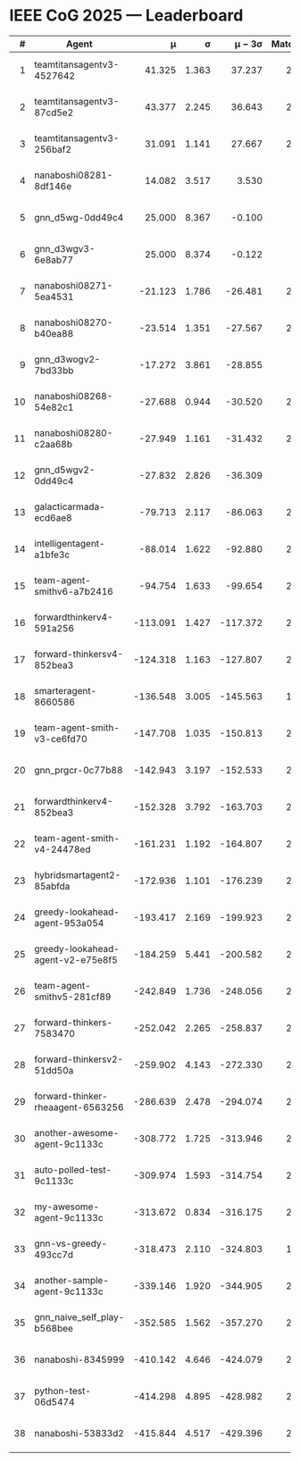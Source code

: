 # IEEE CoG 2025 — Leaderboard

| # | Agent | μ | σ | μ − 3σ | Matches | Updated |
|---:|---|---:|---:|---:|---:|---|
| 1 | teamtitansagentv3-4527642 | 41.325 | 1.363 | 37.237 | 2480 | 2025-08-29 05:54 |
| 2 | teamtitansagentv3-87cd5e2 | 43.377 | 2.245 | 36.643 | 2420 | 2025-08-29 05:54 |
| 3 | teamtitansagentv3-256baf2 | 31.091 | 1.141 | 27.667 | 2680 | 2025-08-29 05:54 |
| 4 | nanaboshi08281-8df146e | 14.082 | 3.517 | 3.530 | 70 | 2025-08-29 05:54 |
| 5 | gnn_d5wg-0dd49c4 | 25.000 | 8.367 | -0.100 | 80 | 2025-08-29 05:54 |
| 6 | gnn_d3wgv3-6e8ab77 | 25.000 | 8.374 | -0.122 | 98 | 2025-08-29 05:54 |
| 7 | nanaboshi08271-5ea4531 | -21.123 | 1.786 | -26.481 | 2740 | 2025-08-29 05:54 |
| 8 | nanaboshi08270-b40ea88 | -23.514 | 1.351 | -27.567 | 2760 | 2025-08-29 05:54 |
| 9 | gnn_d3wogv2-7bd33bb | -17.272 | 3.861 | -28.855 | 88 | 2025-08-29 05:54 |
| 10 | nanaboshi08268-54e82c1 | -27.688 | 0.944 | -30.520 | 2500 | 2025-08-29 05:54 |
| 11 | nanaboshi08280-c2aa68b | -27.949 | 1.161 | -31.432 | 2280 | 2025-08-29 05:54 |
| 12 | gnn_d5wgv2-0dd49c4 | -27.832 | 2.826 | -36.309 | 100 | 2025-08-29 05:54 |
| 13 | galacticarmada-ecd6ae8 | -79.713 | 2.117 | -86.063 | 2600 | 2025-08-29 05:54 |
| 14 | intelligentagent-a1bfe3c | -88.014 | 1.622 | -92.880 | 2294 | 2025-08-29 05:54 |
| 15 | team-agent-smithv6-a7b2416 | -94.754 | 1.633 | -99.654 | 2720 | 2025-08-29 05:54 |
| 16 | forwardthinkerv4-591a256 | -113.091 | 1.427 | -117.372 | 2272 | 2025-08-29 05:54 |
| 17 | forward-thinkersv4-852bea3 | -124.318 | 1.163 | -127.807 | 2100 | 2025-08-29 05:54 |
| 18 | smarteragent-8660586 | -136.548 | 3.005 | -145.563 | 1928 | 2025-08-29 05:54 |
| 19 | team-agent-smith-v3-ce6fd70 | -147.708 | 1.035 | -150.813 | 2978 | 2025-08-29 05:54 |
| 20 | gnn_prgcr-0c77b88 | -142.943 | 3.197 | -152.533 | 2390 | 2025-08-29 05:54 |
| 21 | forwardthinkerv4-852bea3 | -152.328 | 3.792 | -163.703 | 2028 | 2025-08-29 05:54 |
| 22 | team-agent-smith-v4-24478ed | -161.231 | 1.192 | -164.807 | 2478 | 2025-08-29 05:54 |
| 23 | hybridsmartagent2-85abfda | -172.936 | 1.101 | -176.239 | 2338 | 2025-08-29 05:54 |
| 24 | greedy-lookahead-agent-953a054 | -193.417 | 2.169 | -199.923 | 2378 | 2025-08-29 05:54 |
| 25 | greedy-lookahead-agent-v2-e75e8f5 | -184.259 | 5.441 | -200.582 | 2410 | 2025-08-29 05:54 |
| 26 | team-agent-smithv5-281cf89 | -242.849 | 1.736 | -248.056 | 2540 | 2025-08-29 05:54 |
| 27 | forward-thinkers-7583470 | -252.042 | 2.265 | -258.837 | 2340 | 2025-08-29 05:54 |
| 28 | forward-thinkersv2-51dd50a | -259.902 | 4.143 | -272.330 | 2324 | 2025-08-29 05:54 |
| 29 | forward-thinker-rheaagent-6563256 | -286.639 | 2.478 | -294.074 | 2244 | 2025-08-29 05:54 |
| 30 | another-awesome-agent-9c1133c | -308.772 | 1.725 | -313.946 | 2220 | 2025-08-29 05:54 |
| 31 | auto-polled-test-9c1133c | -309.974 | 1.593 | -314.754 | 2580 | 2025-08-29 05:54 |
| 32 | my-awesome-agent-9c1133c | -313.672 | 0.834 | -316.175 | 2420 | 2025-08-29 05:54 |
| 33 | gnn-vs-greedy-493cc7d | -318.473 | 2.110 | -324.803 | 1780 | 2025-08-29 05:54 |
| 34 | another-sample-agent-9c1133c | -339.146 | 1.920 | -344.905 | 2720 | 2025-08-29 05:54 |
| 35 | gnn_naive_self_play-b568bee | -352.585 | 1.562 | -357.270 | 2160 | 2025-08-29 05:54 |
| 36 | nanaboshi-8345999 | -410.142 | 4.646 | -424.079 | 2000 | 2025-08-29 05:54 |
| 37 | python-test-06d5474 | -414.298 | 4.895 | -428.982 | 2330 | 2025-08-29 05:54 |
| 38 | nanaboshi-53833d2 | -415.844 | 4.517 | -429.396 | 2020 | 2025-08-29 05:54 |
